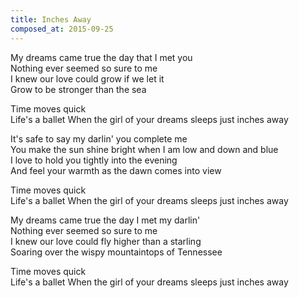 ```yaml
---
title: Inches Away
composed_at: 2015-09-25
---
```


My dreams came true the day that I met you  
Nothing ever seemed so sure to me  
I knew our love could grow if we let it  
Grow to be stronger than the sea  

Time moves quick  
Life's a ballet
When the girl of your dreams sleeps just inches away  

It's safe to say my darlin' you complete me  
You make the sun shine bright when I am low and down and blue  
I love to hold you tightly into the evening  
And feel your warmth as the dawn comes into view  

Time moves quick  
Life's a ballet
When the girl of your dreams sleeps just inches away  

My dreams came true the day I met my darlin'  
Nothing ever seemed so sure to me  
I knew our love could fly higher than a starling  
Soaring over the wispy mountaintops of Tennessee  

Time moves quick  
Life's a ballet
When the girl of your dreams sleeps just inches away  
